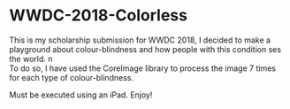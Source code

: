 # WWDC-2018-Colorless



This is my scholarship submission for WWDC 2018, I decided to make a playground about colour-blindness and how people with this condition ses the world.
n\
To do so, I have used the CoreImage library to process the image 7 times for each type of colour-blindness.

Must be executed using an iPad.
Enjoy!
